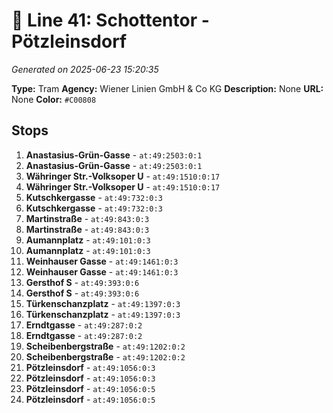 # 🚊 Line 41: Schottentor - Pötzleinsdorf

*Generated on 2025-06-23 15:20:35*

**Type:** Tram
**Agency:** Wiener Linien GmbH & Co KG
**Description:** None
**URL:** None
**Color:** `#C00808`

## Stops

1. **Anastasius-Grün-Gasse** - `at:49:2503:0:1`
2. **Anastasius-Grün-Gasse** - `at:49:2503:0:1`
3. **Währinger Str.-Volksoper U** - `at:49:1510:0:17`
4. **Währinger Str.-Volksoper U** - `at:49:1510:0:17`
5. **Kutschkergasse** - `at:49:732:0:3`
6. **Kutschkergasse** - `at:49:732:0:3`
7. **Martinstraße** - `at:49:843:0:3`
8. **Martinstraße** - `at:49:843:0:3`
9. **Aumannplatz** - `at:49:101:0:3`
10. **Aumannplatz** - `at:49:101:0:3`
11. **Weinhauser Gasse** - `at:49:1461:0:3`
12. **Weinhauser Gasse** - `at:49:1461:0:3`
13. **Gersthof S** - `at:49:393:0:6`
14. **Gersthof S** - `at:49:393:0:6`
15. **Türkenschanzplatz** - `at:49:1397:0:3`
16. **Türkenschanzplatz** - `at:49:1397:0:3`
17. **Erndtgasse** - `at:49:287:0:2`
18. **Erndtgasse** - `at:49:287:0:2`
19. **Scheibenbergstraße** - `at:49:1202:0:2`
20. **Scheibenbergstraße** - `at:49:1202:0:2`
21. **Pötzleinsdorf** - `at:49:1056:0:3`
22. **Pötzleinsdorf** - `at:49:1056:0:3`
23. **Pötzleinsdorf** - `at:49:1056:0:5`
24. **Pötzleinsdorf** - `at:49:1056:0:5`
